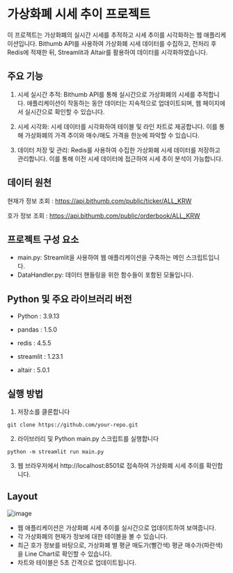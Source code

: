# 가상화폐 시세 추이 프로젝트
이 프로젝트는 가상화폐의 실시간 시세를 추적하고 시세 추이를 시각화하는 웹 애플리케이션입니다. Bithumb API를 사용하여 가상화폐 시세 데이터를 수집하고, 전처리 후 Redis에 적재한 뒤, Streamlit과 Altair를 활용하여 데이터를 시각화하였습니다.

## 주요 기능

1. 시세 실시간 추적: Bithumb API를 통해 실시간으로 가상화폐의 시세를 추적합니다. 애플리케이션이 작동하는 동안 데이터는 지속적으로 업데이트되며, 웹 페이지에서 실시간으로 확인할 수 있습니다.

2. 시세 시각화:  시세 데이터를 시각화하여 테이블 및 라인 차트로 제공합니다. 이를 통해 가상화폐의 가격 추이와 매수/매도 가격을 한눈에 파악할 수 있습니다.

3. 데이터 저장 및 관리: Redis를 사용하여 수집한 가상화폐 시세 데이터를 저장하고 관리합니다. 이를 통해 이전 시세 데이터에 접근하여 시세 추이 분석이 가능합니다.

## 데이터 원천

현재가 정보 조회 : https://api.bithumb.com/public/ticker/ALL_KRW

호가 정보 조회 : https://api.bithumb.com/public/orderbook/ALL_KRW


## 프로젝트 구성 요소

- main.py: Streamlit을 사용하여 웹 애플리케이션을 구축하는 메인 스크립트입니다.
- DataHandler.py: 데이터 핸들링을 위한 함수들이 포함된 모듈입니다.

## Python 및 주요 라이브러리 버전
- Python : 3.9.13

- pandas : 1.5.0

- redis : 4.5.5

- streamlit :  1.23.1

- altair :  5.0.1


## 실행 방법
1. 저장소를 클론합니다

```
git clone https://github.com/your-repo.git
```

2. 라이브러리 및 Python main.py 스크립트를 실행합니다

```
python -m streamlit run main.py
```

3. 웹 브라우저에서 http://localhost:8501로 접속하여 가상화폐 시세 추이를 확인합니다.


## Layout

![image](https://github.com/ScrewlessKingjo/CoinPrice_Dashboard/assets/92324214/e5ce2145-09e3-40d8-97cd-00265061b8ee)


- 웹 애플리케이션은 가상화폐 시세 추이를 실시간으로 업데이트하여 보여줍니다.
- 각 가상화폐의 현재가 정보에 대한 테이블을 볼 수 있습니다.
- 최근 호가 정보를 바탕으로, 가상화폐 별 평균 매도가(빨간색) 평균 매수가(파란색)을 Line Chart로 확인할 수 있습니다.
- 차트와 테이블은 5초 간격으로 업데이트됩니다.
